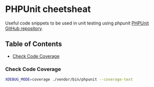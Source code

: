 # PHPUnit cheetsheat

Useful code snippets to be used in unit testing using phpunit [PHPUnit GitHub repository](https://github.com/sebastianbergmann/phpunit).

## Table of Contents
- [Check Code Coverage](#check-code-coverage)

### Check Code Coverage
```bash
XDEBUG_MODE=coverage ./vendor/bin/phpunit --coverage-text
